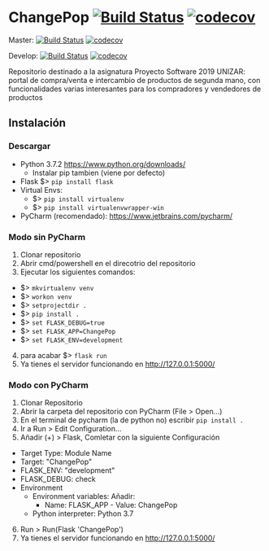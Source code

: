 # ChangePop [![Build Status](https://travis-ci.org/unizar-30226-2019-06/ChangePop-Back.svg?branch=master)](https://travis-ci.org/unizar-30226-2019-06/ChangePop-Back) [![codecov](https://codecov.io/gh/unizar-30226-2019-06/ChangePop-Back/branch/master/graph/badge.svg)](https://codecov.io/gh/unizar-30226-2019-06/ChangePop-Back)



Master: [![Build Status](https://travis-ci.org/unizar-30226-2019-06/ChangePop-Back.svg?branch=master)](https://travis-ci.org/unizar-30226-2019-06/ChangePop-Back) [![codecov](https://codecov.io/gh/unizar-30226-2019-06/ChangePop-Back/branch/master/graph/badge.svg)](https://codecov.io/gh/unizar-30226-2019-06/ChangePop-Back)


Develop: [![Build Status](https://travis-ci.org/unizar-30226-2019-06/ChangePop-Back.svg?branch=develop)](https://travis-ci.org/unizar-30226-2019-06/ChangePop-Back) [![codecov](https://codecov.io/gh/unizar-30226-2019-06/ChangePop-Back/branch/develop/graph/badge.svg)](https://codecov.io/gh/unizar-30226-2019-06/ChangePop-Back)




Repositorio destinado a la asignatura Proyecto Software 2019 UNIZAR: portal de compra/venta e intercambio de productos de segunda mano, con funcionalidades varias interesantes para los compradores y vendedores de productos

## Instalación

### Descargar
- Python 3.7.2 https://www.python.org/downloads/
  - Instalar pip tambien (viene por defecto)
- Flask $> ```pip install flask```
- Virtual Envs:
  - $> ```pip install virtualenv```
  - $> ```pip install virtualenvwrapper-win```
- PyCharm (recomendado): https://www.jetbrains.com/pycharm/

### Modo sin PyCharm
1) Clonar repositorio
2) Abrir cmd/powershell en el direcotrio del repositorio
3) Ejecutar los siguientes comandos:
  - $> ```mkvirtualenv venv```
  - $> ```workon venv```
  - $> ```setprojectdir .```
  - $> ```pip install .```
  - $> ```set FLASK_DEBUG=true```
  - $> ```set FLASK_APP=ChangePop```
  - $> ```set FLASK_ENV=development```
4) para acabar $> ```flask run```
7) Ya tienes el servidor funcionando en http://127.0.0.1:5000/

### Modo con PyCharm
1) Clonar Repositorio
2) Abrir la carpeta del repositorio con PyCharm (File > Open...)
3) En el terminal de pycharm (la de python no) escribir ```pip install .```
4) Ir a Run > Edit Configuration...
5) Añadir (+) > Flask, Comletar con la siguiente Configuración
  - Target Type: Module Name
  - Target: "ChangePop"
  - FLASK_ENV: "development"
  - FLASK_DEBUG: check
  - Environment
    - Environment variables: Añadir:
      - Name: FLASK_APP - Value: ChangePop
    - Python interpreter: Python 3.7
6) Run > Run(Flask 'ChangePop')
7) Ya tienes el servidor funcionando en http://127.0.0.1:5000/
